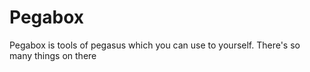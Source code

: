 # Pegabox
Pegabox is tools of pegasus which you can use to yourself. There's so many things on there

